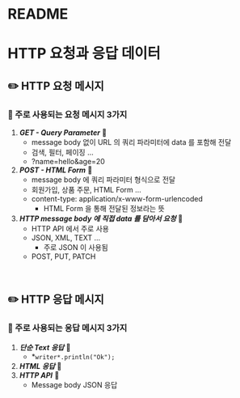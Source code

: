# README

# HTTP 요청과 응답 데이터

## ✏️ HTTP 요청 메시지

### 📍 주로 사용되는 요청 메시지 3가지

1. ***GET - Query Parameter*** 🔗
    - message body 없이 URL 의 쿼리 파라미터에 data 를 포함해 전달
    - 검색, 필터, 페이징 …
    - ?name=hello&age=20
2. ***POST - HTML Form*** 🔗
    - message body 에 쿼리 파라미터 형식으로 전달
    - 회원가입, 상품 주문, HTML Form …
    - content-type: application/x-www-form-urlencoded
        - HTML Form 을 통해 전달된 정보라는 뜻
3. ***HTTP message body 에 직접 data 를 담아서 요청*** 🔗
    - HTTP API 에서 주로 사용
    - JSON, XML, TEXT …
        - 주로 JSON 이 사용됨
    - POST, PUT, PATCH

<br>

## ✏️ HTTP 응답 메시지

### 📍 주로 사용되는 응답 메시지 3가지

1. ***단순 Text 응답*** 🔗
    - *`writer*.println("Ok");`
2. ***HTML 응답*** 🔗
3. ***HTTP API*** 🔗
    - Message body JSON 응답
